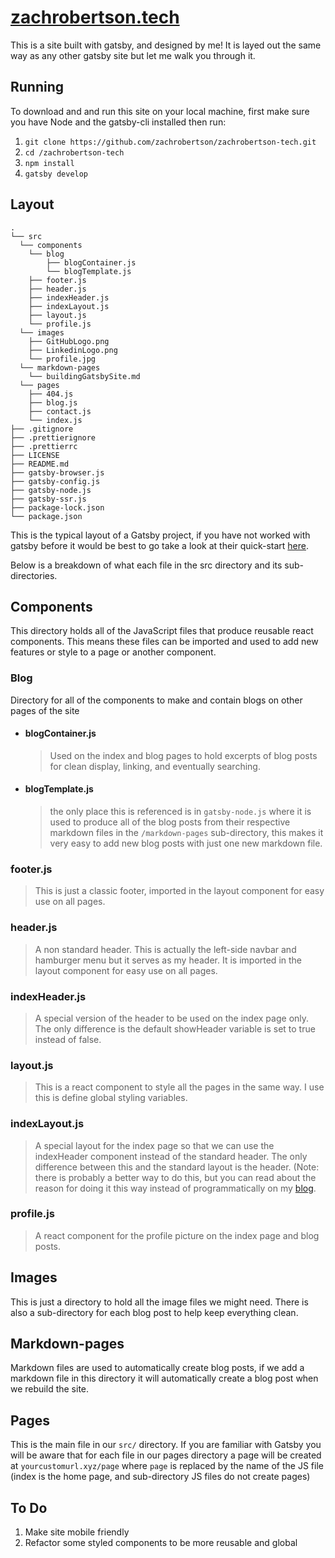 # [zachrobertson.tech](https://zachrobertson.tech)

This is a site built with gatsby, and designed by me!
It is layed out the same way as any other gatsby site but let me walk you through it.

## Running

To download and and run this site on your local machine, first make sure you have Node and the gatsby-cli installed then run:

1. `git clone https://github.com/zachrobertson/zachrobertson-tech.git`
2. `cd /zachrobertson-tech`
3. `npm install`
4. `gatsby develop`

## Layout

    .
    └── src
      └── components
        └── blog
            ├── blogContainer.js
            └── blogTemplate.js
        ├── footer.js
        ├── header.js
        ├── indexHeader.js
        ├── indexLayout.js
        ├── layout.js
        └── profile.js
      └── images
        ├── GitHubLogo.png
        ├── LinkedinLogo.png
        └── profile.jpg
      └── markdown-pages
        └── buildingGatsbySite.md
      └── pages
        ├── 404.js
        ├── blog.js
        ├── contact.js
        └── index.js
    ├── .gitignore
    ├── .prettierignore
    ├── .prettierrc
    ├── LICENSE
    ├── README.md
    ├── gatsby-browser.js
    ├── gatsby-config.js
    ├── gatsby-node.js
    ├── gatsby-ssr.js
    ├── package-lock.json
    └── package.json
  
This is the typical layout of a Gatsby project, if you have not worked with gatsby before it would be best to go take a look at their quick-start [here](https://www.gatsbyjs.com/docs/quick-start/).

Below is a breakdown of what each file in the src directory and its sub-directories.

## Components

This directory holds all of the JavaScript files that produce reusable react components. This means these files can be imported and used to add new features or style to a page or another component.

### Blog

  Directory for all of the components to make and contain blogs on other pages of the site

- #### blogContainer.js

  > Used on the index and blog pages to hold excerpts of blog posts for clean display, linking, and eventually searching.

- #### blogTemplate.js

  > the only place this is referenced is in `gatsby-node.js` where it is used to produce all of the blog posts from their respective markdown files in the `/markdown-pages` sub-directory, this makes it very easy to add new blog posts with just one new markdown file.

### footer.js

> This is just a classic footer, imported in the layout component for easy use on all pages.

### header.js

> A non standard header. This is actually the left-side navbar and hamburger menu but it serves as my header. It is imported in the layout component for easy use on all pages.

### indexHeader.js

> A special version of the header to be used on the index page only. The only difference is the default showHeader variable is set to true instead of false.

### layout.js

> This is a react component to style all the pages in the same way. I use this is define global styling variables.

### indexLayout.js

> A special layout for the index page so that we can use the indexHeader component instead of the standard header. The only difference between this and the standard layout is the header. (Note: there is probably a better way to do this, but you can read about the reason for doing it this way instead of programmatically on my [blog](https://zachrobertson.tech/blog/build-a-gatsby-site/).

### profile.js

>A react component for the profile picture on the index page and blog posts.

## Images

This is just a directory to hold all the image files we might need. There is also a sub-directory for each blog post to help keep everything clean.

## Markdown-pages

Markdown files are used to automatically create blog posts, if we add a markdown file in this directory it will automatically create a blog post when we rebuild the site.

## Pages

This is the main file in our `src/` directory. If you are familiar with Gatsby you will be aware that for each file in our pages directory a page will be created at `yourcustomurl.xyz/page` where `page` is replaced by the name of the JS file (index is the home page, and sub-directory JS files do not create pages)

## To Do

1. Make site mobile friendly
2. Refactor some styled components to be more reusable and global
